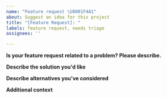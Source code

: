 ```yaml
---
name: "Feature request \U0001F4A1"
about: Suggest an idea for this project
title: "[Feature Request]: "
labels: feature request, needs triage
assignees: ''

---
```


**Is your feature request related to a problem? Please describe.**
<!-- A clear and concise description of what the problem is. Ex. I'm always frustrated when [...] -->

**Describe the solution you'd like**
<!-- A clear and concise description of what you want to happen. -->

**Describe alternatives you've considered**
<!-- A clear and concise description of any alternative solutions or features you've considered. -->

**Additional context**
<!-- Add any other context or screenshots about the feature request here. -->
